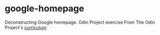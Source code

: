 # google-homepage
Deconstructing Google homepage. Odin Project exercise
From The Odin Project's [curriculum](http://www.theodinproject.com/courses/web-development-101/lessons/html-css)
